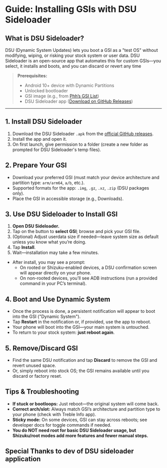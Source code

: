 # Guide: Installing GSIs with DSU Sideloader

## What is DSU Sideloader?

DSU (Dynamic System Updates) lets you boot a GSI as a "test OS" without modifying, wiping, or risking your stock system or user data. DSU Sideloader is an open-source app that automates this for custom GSIs—you select, it installs and boots, and you can discard or revert any time


> **Prerequisites:**  
> - Android 10+ device with Dynamic Partitions  
> - Unlocked bootloader  
> - GSI image (e.g., from [Phh’s GSI List](https://github.com/phhusson/treble_experimentations/wiki/Generic-System-Image-%28GSI%29-list))  
> - DSU Sideloader app ([Download on GitHub Releases](https://github.com/VegaBobo/DSU-Sideloader/releases))  

---

## 1. Install DSU Sideloader

1. Download the DSU Sideloader `.apk` from the [official GitHub releases](https://github.com/VegaBobo/DSU-Sideloader/releases).
2. Install the app and open it.
3. On first launch, give permission to a folder (create a new folder as prompted for DSU Sideloader's temp files).



## 2. Prepare Your GSI

- Download your preferred GSI (must match your device architecture and partition type: `arm/arm64`, `a/b`, etc.).
- Supported formats for the app: `.img`, `.gz`, `.xz`, `.zip` (DSU packages only).
- Place the GSI in accessible storage (e.g., Downloads).



## 3. Use DSU Sideloader to Install GSI

1. **Open DSU Sideloader.**
2. Tap on the button to **select GSI**; browse and pick your GSI file.
3. (Optional) Adjust userdata size if needed—leave system size as default unless you know what you’re doing.
4. Tap **Install**.
5. Wait—installation may take a few minutes.

- After install, you may see a prompt:
   - On rooted or Shizuku-enabled devices, a DSU confirmation screen will appear directly on your phone.  
   - On non-rooted devices, you’ll see ADB instructions (run a provided command in your PC’s terminal).



## 4. Boot and Use Dynamic System

- Once the process is done, a persistent notification will appear to boot into the GSI ("Dynamic System").
- Tap **Restart** in the notification or, if provided, use the app to reboot.
- Your phone will boot into the GSI—your main system is untouched.
- To return to your stock system: **just reboot again**.


## 5. Remove/Discard GSI

- Find the same DSU notification and tap **Discard** to remove the GSI and revert unused space.
- Or, simply reboot into stock OS; the GSI remains available until you discard or factory reset.



## Tips & Troubleshooting

- **If stuck or bootloops:** Just reboot—the original system will come back.
- **Correct arch/slot:** Always match GSI’s architecture and partition type to your phone (check with Treble Info app).
- **Sticky mode:** On some devices, GSI can stay across reboots; see developer docs for toggle commands if needed.
- **You do NOT need root for basic DSU Sideloader usage, but Shizuku/root modes add more features and fewer manual steps.**

## Special Thanks to dev of DSU sideloader application 

